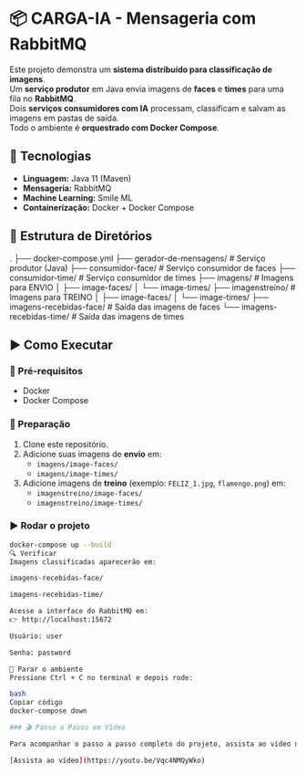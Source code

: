 # 📦 CARGA-IA - Mensageria com RabbitMQ

Este projeto demonstra um **sistema distribuído para classificação de imagens**.  
Um **serviço produtor** em Java envia imagens de **faces** e **times** para uma fila no **RabbitMQ**.  
Dois **serviços consumidores com IA** processam, classificam e salvam as imagens em pastas de saída.  
Todo o ambiente é **orquestrado com Docker Compose**.  


## 🚀 Tecnologias  
- **Linguagem:** Java 11 (Maven)  
- **Mensageria:** RabbitMQ  
- **Machine Learning:** Smile ML  
- **Containerização:** Docker + Docker Compose  


## 📂 Estrutura de Diretórios  
.
├── docker-compose.yml
├── gerador-de-mensagens/ # Serviço produtor (Java)
├── consumidor-face/ # Serviço consumidor de faces
├── consumidor-time/ # Serviço consumidor de times
├── imagens/ # Imagens para ENVIO
│ ├── image-faces/
│ └── image-times/
├── imagenstreino/ # Imagens para TREINO
│ ├── image-faces/
│ └── image-times/
├── imagens-recebidas-face/ # Saída das imagens de faces
└── imagens-recebidas-time/ # Saída das imagens de times


## ▶️ Como Executar  

### 🔧 Pré-requisitos  
- Docker  
- Docker Compose  

### 📑 Preparação  
1. Clone este repositório.  
2. Adicione suas imagens de **envio** em:  
   - `imagens/image-faces/`  
   - `imagens/image-times/`  
3. Adicione imagens de **treino** (exemplo: `FELIZ_1.jpg`, `flamengo.png`) em:  
   - `imagenstreino/image-faces/`  
   - `imagenstreino/image-times/`  

### ▶️ Rodar o projeto  
```bash
docker-compose up --build
🔍 Verificar
Imagens classificadas aparecerão em:

imagens-recebidas-face/

imagens-recebidas-time/

Acesse a interface do RabbitMQ em:
👉 http://localhost:15672

Usuário: user

Senha: password

🛑 Parar o ambiente
Pressione Ctrl + C no terminal e depois rode:

bash
Copiar código
docker-compose down

### 🎬 Passo a Passo em Vídeo

Para acompanhar o passo a passo completo do projeto, assista ao vídeo no YouTube:  

[Assista ao vídeo](https://youtu.be/Vqc4NMQyWko)